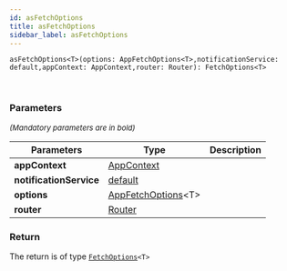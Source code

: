 ```yaml
---
id: asFetchOptions
title: asFetchOptions
sidebar_label: asFetchOptions
---
```


```tsx
asFetchOptions<T>(options: AppFetchOptions<T>,notificationService: default,appContext: AppContext,router: Router): FetchOptions<T>
```
<br/>



### Parameters

<font size="2"><i>(Mandatory parameters are in bold)</i></font>

| Parameters | Type | Description |
| --------- | ---- | ----------- |
| **appContext** | [AppContext](/framework-api/interfaces/AppContext.md) |  |
| **notificationService** | [default](/framework-api/classes/NotificationService.md) |  |
| **options** | [AppFetchOptions](/framework-api/interfaces/AppFetchOptions.md)<T\> |  |
| **router** | [Router](/framework-api/interfaces/Router.md) |  |


### Return



The return is of type <code>[FetchOptions](/framework-api/interfaces/FetchOptions.md)<T\></code>